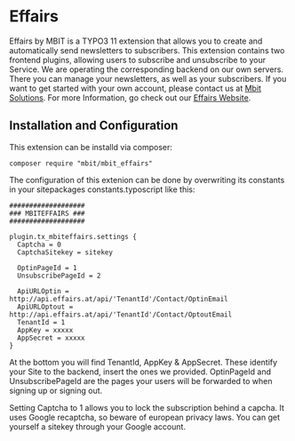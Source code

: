# Effairs

Effairs by MBIT is a TYPO3 11 extension that allows you to create and automatically send newsletters to subscribers. This extension contains two frontend plugins, allowing users to subscribe and unsubscribe to your Service. We are operating the corresponding backend on our own servers. There you can manage your newsletters, as well as your subscribers. If you want to get started with your own account, please contact us at <a href="https://www.mbit.at/kontakt/ihre-anfrage">Mbit Solutions</a>. For more Information, go check out our <a href="https://www.effairs.at/">Effairs Website</a>.

## Installation and Configuration

This extension can be installd via composer: 

```
composer require "mbit/mbit_effairs"
```

The configuration of this extenion can be done by overwriting its constants in your sitepackages constants.typoscript like this:

```
###################
### MBITEFFAIRS ###
###################

plugin.tx_mbiteffairs.settings {
  Captcha = 0
  CaptchaSitekey = sitekey

  OptinPageId = 1
  UnsubscribePageId = 2

  ApiURLOptin = http://api.effairs.at/api/'TenantId'/Contact/OptinEmail
  ApiURLOptout = http://api.effairs.at/api/'TenantId'/Contact/OptoutEmail
  TenantId = 1
  AppKey = xxxxx
  AppSecret = xxxxx
}
```

At the bottom you will find TenantId, AppKey & AppSecret. These identify your Site to the backend, insert the ones we provided. OptinPageId and UnsubscribePageId are the pages your users will be forwarded to when signing up or signing out.   

Setting Captcha to 1 allows you to lock the subscription behind a capcha. It uses Google recaptcha, so beware of european privacy laws. You can get yourself a sitekey through your Google account. 
